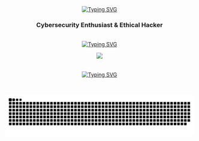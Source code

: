 <div identificación="encabezado" align="center">
    <a href="https://git.io/typing-svg"><img src="https://readme-typing-svg.herokuapp.com?font=Fira+Code&weight=700&size=25&pause=1000&color=539FF7&center=true&vCenter=true&random=false&width=435&lines=Welcome+to+iHarzz+GitHub" alt="Typing SVG" /></a>
    <h3 align="center">Cybersecurity Enthusiast & Ethical Hacker</h3>
</div >

<br>

<div identificación="centro" align="center">
  <a href="https://git.io/typing-svg"><img src="https://readme-typing-svg.herokuapp.com?font=Fira+Code&weight=700&size=25&pause=1000&color=10B8F7&center=true&vCenter=true&random=false&width=435&lines=%3C%2FSkills%3E" alt="Typing SVG" /></a>
</div>
<p align="center">
   <a href="https://skillicons.dev">
    <img src="https://skillicons.dev/icons?i=linux,bash,mysql,md,docker,bots,discord,vscode,python,lua,powershell" />
  </a>
</p><br>

<div identificación="centro" align="center">
    <a href="https://git.io/typing-svg"><img src="https://readme-typing-svg.herokuapp.com?font=Fira+Code&weight=700&size=25&pause=1000&color=10B8F7&center=true&vCenter=true&random=false&width=435&lines=%3C%2FCooming+Soon%3E" alt="Typing SVG" /></a>
</div>
<p align="center">
</p><br>

<p align="center">
    <img align="center" src="https://raw.githubusercontent.com/platane/snk/output/github-contribution-grid-snake-dark.svg" alt="Snake animation" />
</p>
<!--<img src="https://media.giphy.com/media/IcJ6n6VJNjRNS/giphy.gif" width="200"/>gato-->
